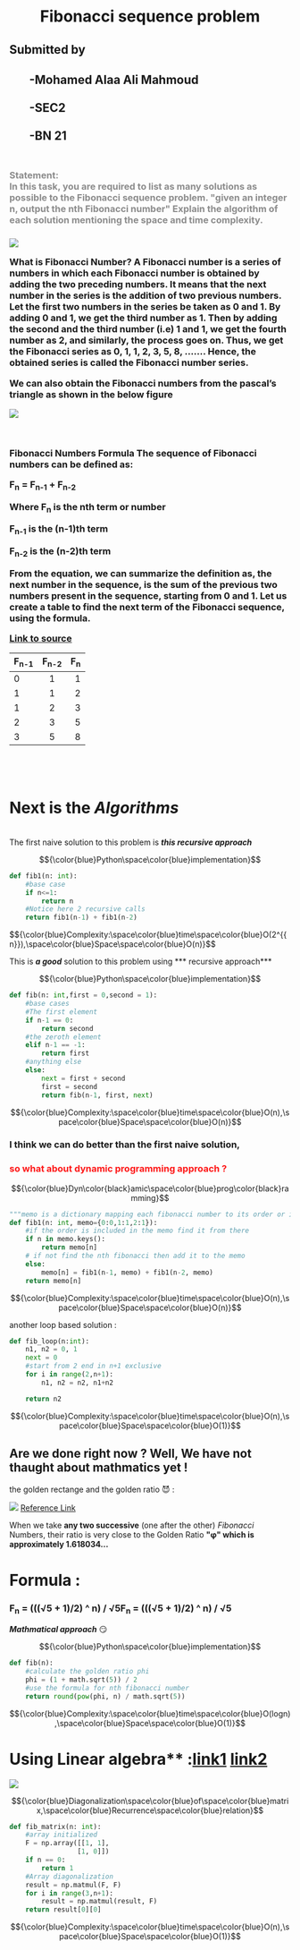 <h1 style="text-align: center; color: black; opacity: 0.90">Fibonacci sequence problem</h1>

<h2 style="color:black; opacity: 0.90">Submitted by <h2>

<ul>
-Mohamed Alaa Ali Mahmoud<br><br>
-SEC2<br><br>
-BN 21 <br><br>
</ul>

<h3 style="color: grey; opacity:0.90;">Statement:<br>In this task, you are required to list as many solutions as possible to the Fibonacci sequence problem. "given an integer n, output the nth Fibonacci number"
Explain the algorithm of each solution mentioning the space and time complexity.<h3>


[![](https://cdn-images-1.medium.com/max/1200/1*bfSmmMFLEaeDEHtQo0Ca_w.jpeg)](https://cdn-images-1.medium.com/max/1200/1*bfSmmMFLEaeDEHtQo0Ca_w.jpeg)

  <p>What is <strong>Fibonacci</strong> Number?
A Fibonacci number is a series of numbers in which each Fibonacci number is obtained by adding the two preceding numbers. It means that the next number in the series is the addition of two previous numbers. Let the first two numbers in the series be taken as 0 and 1. By adding 0 and 1, we get the third number as 1. Then by adding the second and the third number (i.e) 1 and 1, we get the fourth number as 2, and similarly, the process goes on. Thus, we get the Fibonacci series as 0, 1, 1, 2, 3, 5, 8, ……. Hence, the obtained series is called the Fibonacci number series.

We can also obtain the Fibonacci numbers from the pascal’s triangle as shown in the below figure </p>

[![](https://cdn1.byjus.com/wp-content/uploads/2021/03/Fibonacci-Numbers-1.png)](hhttps://cdn1.byjus.com/wp-content/uploads/2021/03/Fibonacci-Numbers-1.pngttp://)


<br><p>Fibonacci Numbers Formula
The sequence of Fibonacci numbers can be defined as:

F<sub>n</sub> = F<sub>n-1</sub> + F<sub>n-2</sub>

Where F<sub>n</sub> is the nth term or number
  


F<sub>n-1</sub> is the (n-1)th term

F<sub>n-2</sub> is the (n-2)th term

From the equation, we can summarize the definition as, the next number in the sequence, is the sum of the previous two numbers present in the sequence, starting from 0 and 1. Let us create a table to find the next term of the Fibonacci sequence, using the formula.<p>[Link to source](https://byjus.com/maths/fibonacci-numbers/ "Link to source")<br>

| F<sub>n-1</sub>  | F<sub>n-2</sub>  |  F<sub>n</sub> |
| :---        |    :----:   |          ---: |
| 0 | 1   | 1   |
| 1 | 1   | 2   |
| 1 | 2   | 3   |
| 2 | 3   | 5   |
| 3 | 5   | 8  |


<br><br><h1>Next is the ***Algorithms***</h1><br>
  The first naive solution to this problem is ***this recursive approach***

$${\color{blue}Python\space\color{blue}implementation}$$
```python
def fib1(n: int):
	#base case
    if n<=1:
        return n
	#Notice here 2 recursive calls
    return fib1(n-1) + fib1(n-2)
```
$${\color{blue}Complexity:\space\color{blue}time\space\color{blue}O(2^{\{n}}),\space\color{blue}Space\space\color{blue}O(n)}$$






This is ***a good*** solution to this problem using *** recursive  approach***

$${\color{blue}Python\space\color{blue}implementation}$$
```python
def fib(n: int,first = 0,second = 1):
	#base cases
	#The first element
    if n-1 == 0:
        return second
	#the zeroth element
    elif n-1 == -1:
        return first
	#anything else
    else:
        next = first + second
        first = second
        return fib(n-1, first, next)
```
$${\color{blue}Complexity:\space\color{blue}time\space\color{blue}O(n),\space\color{blue}Space\space\color{blue}O(n)}$$


<h3>I think we can do better than the first naive solution,</h3>
<h3 style="color: red; opacity:0.90">so what about dynamic programming approach ?</h3>

$${\color{blue}Dyn\color{black}amic\space\color{blue}prog\color{black}ramming}$$
```python
"""memo is a dictionary mapping each fibonacci number to its order or index"""
def fib1(n: int, memo={0:0,1:1,2:1}):
	#if the order is included in the memo find it from there
    if n in memo.keys():
        return memo[n]
	# if not find the nth fibonacci then add it to the memo
    else:
        memo[n] = fib1(n-1, memo) + fib1(n-2, memo)
    return memo[n]
```
$${\color{blue}Complexity:\space\color{blue}time\space\color{blue}O(n),\space\color{blue}Space\space\color{blue}O(n)}$$
	
another loop based solution :
```python
def fib_loop(n:int):
    n1, n2 = 0, 1
    next = 0
	#start from 2 end in n+1 exclusive
    for i in range(2,n+1):
        n1, n2 = n2, n1+n2

    return n2
```

$${\color{blue}Complexity:\space\color{blue}time\space\color{blue}O(n),\space\color{blue}Space\space\color{blue}O(1)}$$

## Are we done right now ? Well, We have not thaught about mathmatics yet !
the golden rectange and the golden ratio :smiling_imp: :


[![](https://th.bing.com/th/id/R.841f98741ca81e159478f0a2286f476e?rik=Od9IP28emNml4g&riu=http%3a%2f%2f4.bp.blogspot.com%2f-TTWog5TwhHg%2fU-SlTLvdxuI%2fAAAAAAAAN9s%2fzh0TSSCU86M%2fs1600%2fPicture2.png&ehk=r0YLCIW3R5dtxg6inv%2fKDc1wAK2IK%2b8A%2bjtywBCP%2bko%3d&risl=&pid=ImgRaw&r=0)](https://th.bing.com/th/id/R.841f98741ca81e159478f0a2286f476e?rik=Od9IP28emNml4g&riu=http%3a%2f%2f4.bp.blogspot.com%2f-TTWog5TwhHg%2fU-SlTLvdxuI%2fAAAAAAAAN9s%2fzh0TSSCU86M%2fs1600%2fPicture2.png&ehk=r0YLCIW3R5dtxg6inv%2fKDc1wAK2IK%2b8A%2bjtywBCP%2bko%3d&risl=&pid=ImgRaw&r=0)
[Reference Link](https://www.mathsisfun.com/numbers/fibonacci-sequence.html "Reference Link")

When we take **any two successive** (one after the other) *Fibonacci* Numbers, their ratio is very close to the Golden Ratio **"φ" which is approximately 1.618034...**
# Formula :
### F<sub>n</sub> = (((√5 + 1)/2) ^ n) / √5F<sub>n</sub> = (((√5 + 1)/2) ^ n) / √5

***Mathmatical approach*** :smirk:

$${\color{blue}Python\space\color{blue}implementation}$$
```python
def fib(n):
	#calculate the golden ratio phi
    phi = (1 + math.sqrt(5)) / 2
	#use the formula for nth fibonacci number
    return round(pow(phi, n) / math.sqrt(5))

```

$${\color{blue}Complexity:\space\color{blue}time\space\color{blue}O(logn),\space\color{blue}Space\space\color{blue}O(1)}$$


# Using **Linear algebra**** :[link1](https://math.stackexchange.com/questions/61997/proof-of-this-result-related-to-fibonacci-numbers-beginpmatrix11-10-end "Reference Link") [link2](https://www.programmersought.com/article/92534124972/ "https://www.programmersought.com/article/92534124972/")

[![](https://th.bing.com/th/id/R.bc3d3581246e7c3616087576441aa157?rik=O%2bZmnTeVBiu%2btA&pid=ImgRaw&r=0)](https://th.bing.com/th/id/R.bc3d3581246e7c3616087576441aa157?rik=O%2bZmnTeVBiu%2btA&pid=ImgRaw&r=0)

$${\color{blue}Diagonalization\space\color{blue}of\space\color{blue}matrix,\space\color{blue}Recurrence\space\color{blue}relation}$$
```python
def fib_matrix(n: int):
	#array initialized
    F = np.array([[1, 1],
                 [1, 0]])
    if n == 0:
        return 1
	#Array diagonalization
    result = np.matmul(F, F)
    for i in range(3,n+1):
        result = np.matmul(result, F)
    return result[0][0]
```

$${\color{blue}Complexity:\space\color{blue}time\space\color{blue}O(n),\space\color{blue}Space\space\color{blue}O(1)}$$
